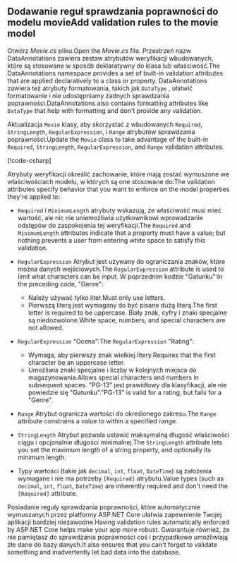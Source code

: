 ## <a name="add-validation-rules-to-the-movie-model"></a><span data-ttu-id="a51b8-101">Dodawanie reguł sprawdzania poprawności do modelu movie</span><span class="sxs-lookup"><span data-stu-id="a51b8-101">Add validation rules to the movie model</span></span>

<span data-ttu-id="a51b8-102">Otwórz *Movie.cs* pliku.</span><span class="sxs-lookup"><span data-stu-id="a51b8-102">Open the *Movie.cs* file.</span></span> <span data-ttu-id="a51b8-103">Przestrzeń nazw DataAnnotations zawiera zestaw atrybutów weryfikacji wbudowanych, które są stosowane w sposób deklaratywny do klasa lub właściwość.</span><span class="sxs-lookup"><span data-stu-id="a51b8-103">The DataAnnotations namespace provides a set of built-in validation attributes that are applied declaratively to a class or property.</span></span> <span data-ttu-id="a51b8-104">DataAnnotations zawiera też atrybuty formatowania, takich jak `DataType` , ułatwić formatowanie i nie udostępniamy żadnych sprawdzania poprawności.</span><span class="sxs-lookup"><span data-stu-id="a51b8-104">DataAnnotations also contains formatting attributes like `DataType` that help with formatting and don't provide any validation.</span></span>

<span data-ttu-id="a51b8-105">Aktualizacja `Movie` klasy, aby skorzystać z wbudowanych `Required`, `StringLength`, `RegularExpression`, i `Range` atrybutów sprawdzania poprawności.</span><span class="sxs-lookup"><span data-stu-id="a51b8-105">Update the `Movie` class to take advantage of the built-in `Required`, `StringLength`, `RegularExpression`, and `Range` validation attributes.</span></span>

[!code-csharp[](~/tutorials/first-mvc-app/start-mvc//sample/MvcMovie22/Models/MovieDateRatingDA.cs?name=snippet1)]

<span data-ttu-id="a51b8-106">Atrybuty weryfikacji określić zachowanie, które mają zostać wymuszone we właściwościach modelu, w których są one stosowane do:</span><span class="sxs-lookup"><span data-stu-id="a51b8-106">The validation attributes specify behavior that you want to enforce on the model properties they're applied to:</span></span>

* <span data-ttu-id="a51b8-107">`Required` i `MinimumLength` atrybuty wskazują, że właściwość musi mieć wartość, ale nic nie uniemożliwia użytkownikowi wprowadzanie odstępów do zaspokojenia tej weryfikacji.</span><span class="sxs-lookup"><span data-stu-id="a51b8-107">The `Required` and `MinimumLength` attributes indicate that a property must have a value; but nothing prevents a user from entering white space to satisfy this validation.</span></span>
* <span data-ttu-id="a51b8-108">`RegularExpression` Atrybut jest używany do ograniczania znaków, które można danych wejściowych.</span><span class="sxs-lookup"><span data-stu-id="a51b8-108">The `RegularExpression` attribute is used to limit what characters can be input.</span></span> <span data-ttu-id="a51b8-109">W poprzednim kodzie "Gatunku":</span><span class="sxs-lookup"><span data-stu-id="a51b8-109">In the preceding code, "Genre":</span></span>

  * <span data-ttu-id="a51b8-110">Należy używać tylko liter.</span><span class="sxs-lookup"><span data-stu-id="a51b8-110">Must only use letters.</span></span>
  * <span data-ttu-id="a51b8-111">Pierwszą literą jest wymagany do być pisane dużą literą.</span><span class="sxs-lookup"><span data-stu-id="a51b8-111">The first letter is required to be uppercase.</span></span> <span data-ttu-id="a51b8-112">Biały znak, cyfry i znaki specjalne są niedozwolone.</span><span class="sxs-lookup"><span data-stu-id="a51b8-112">White space, numbers, and special characters are not allowed.</span></span>

* <span data-ttu-id="a51b8-113">`RegularExpression` "Ocena":</span><span class="sxs-lookup"><span data-stu-id="a51b8-113">The `RegularExpression` "Rating":</span></span>

  * <span data-ttu-id="a51b8-114">Wymaga, aby pierwszy znak wielkiej litery.</span><span class="sxs-lookup"><span data-stu-id="a51b8-114">Requires that the first character be an uppercase letter.</span></span>
  * <span data-ttu-id="a51b8-115">Umożliwia znaki specjalne i liczby w kolejnych miejsca do magazynowania.</span><span class="sxs-lookup"><span data-stu-id="a51b8-115">Allows special characters and numbers in  subsequent spaces.</span></span> <span data-ttu-id="a51b8-116">"PG-13" jest prawidłowy dla klasyfikacji, ale nie powiedzie się "Gatunku".</span><span class="sxs-lookup"><span data-stu-id="a51b8-116">"PG-13" is valid for a rating, but fails for a "Genre".</span></span>

* <span data-ttu-id="a51b8-117">`Range` Atrybut ogranicza wartości do określonego zakresu.</span><span class="sxs-lookup"><span data-stu-id="a51b8-117">The `Range` attribute constrains a value to within a specified range.</span></span>
* <span data-ttu-id="a51b8-118">`StringLength` Atrybut pozwala ustawić maksymalną długość właściwości ciągu i opcjonalnie długości minimalnej.</span><span class="sxs-lookup"><span data-stu-id="a51b8-118">The `StringLength` attribute lets you set the maximum length of a string property, and optionally its minimum length.</span></span>
* <span data-ttu-id="a51b8-119">Typy wartości (takie jak `decimal`, `int`, `float`, `DateTime`) są założenia wymagane i nie ma potrzeby `[Required]` atrybutu.</span><span class="sxs-lookup"><span data-stu-id="a51b8-119">Value types (such as `decimal`, `int`, `float`, `DateTime`) are inherently required and don't need the `[Required]` attribute.</span></span>

<span data-ttu-id="a51b8-120">Posiadanie reguły sprawdzania poprawności, które automatycznie wymuszanych przez platformy ASP.NET Core ułatwia zapewnienie Twojej aplikacji bardziej niezawodne.</span><span class="sxs-lookup"><span data-stu-id="a51b8-120">Having validation rules automatically enforced by ASP.NET Core helps make your app more robust.</span></span> <span data-ttu-id="a51b8-121">Gwarantuje również, że nie pamiętasz do sprawdzania poprawności coś i przypadkowo umożliwiają złe dane do bazy danych.</span><span class="sxs-lookup"><span data-stu-id="a51b8-121">It also ensures that you can't forget to validate something and inadvertently let bad data into the database.</span></span>
